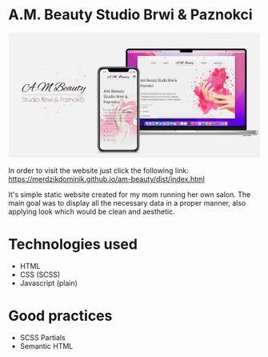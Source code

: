 # A.M. Beauty Studio Brwi & Paznokci

![photo representing how the website behaves/looks like on mobile devices and laptops/desktops](https://github.com/merdzikdominik/am-beauty/blob/master/dist/assets/img/am-beauty-poster3.jpg)

In order to visit the website just click the following link: https://merdzikdominik.github.io/am-beauty/dist/index.html

It's simple static website created for my mom running her own salon. The main goal was to display all the necessary data in a proper manner, also applying look which would be clean and aesthetic.

# Technologies used
- HTML
- CSS (SCSS)
- Javascript (plain)

# Good practices

- SCSS Partials
- Semantic HTML
